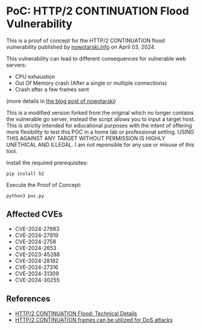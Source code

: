 # PoC: HTTP/2 CONTINUATION Flood Vulnerability
This is a proof of concept for the HTTP/2 CONTINUATION flood vulnerability published by 
[nowotarski.info](https://nowotarski.info/) on April 03, 2024.  

This vulnerability can lead to different consequences for vulnerable web servers:
- CPU exhaustion
- Out Of Memory crash (After a single or multiple connections)
- Crash after a few frames sent  

(more details in [the blog post of nowotarski](
https://nowotarski.info/http2-continuation-flood-technical-details/))

This is a modified version forked from the original which no longer contains the vulnerable go server, instead the script allows you to input a target host. This is strictly intended for educational purposes with the intent of offering more flexibility to test this POC in a home lab or professional setting. USING THIS AGAINST ANY TARGET WITHOUT PERMISSION IS HIGHLY UNETHICAL AND ILLEGAL. I am not reponsible for any use or misuse of this tool. 


Install the required prerequisites:
```shell
pip install h2
```

Execute the Proof of Concept:
```shell
python3 poc.py
```

## Affected CVEs
- CVE-2024-27983
- CVE-2024-27919
- CVE-2024-2758
- CVE-2024-2653
- CVE-2023-45288
- CVE-2024-28182
- CVE-2024-27316
- CVE-2024-31309
- CVE-2024-30255

## References
- [HTTP/2 CONTINUATION Flood: Technical Details](https://nowotarski.info/http2-continuation-flood-technical-details/)
- [HTTP/2 CONTINUATION frames can be utilized for DoS attacks](https://kb.cert.org/vuls/id/421644)

